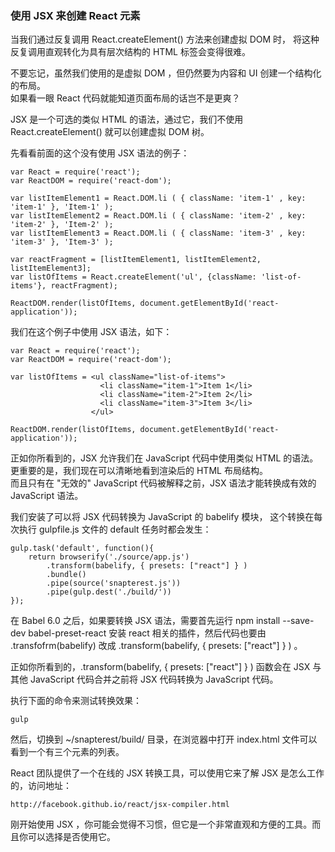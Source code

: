 ### 使用 JSX 来创建 React 元素

当我们通过反复调用 React.createElement() 方法来创建虚拟 DOM 时，
将这种反复调用直观转化为具有层次结构的 HTML 标签会变得很难。  

不要忘记，虽然我们使用的是虚拟 DOM ，但仍然要为内容和 UI 创建一个结构化的布局。  
如果看一眼 React 代码就能知道页面布局的话岂不是更爽？  

JSX 是一个可选的类似 HTML 的语法，通过它，我们不使用 React.createElement() 就可以创建虚拟 DOM 树。  

先看看前面的这个没有使用 JSX 语法的例子：  

	var React = require('react');
    var ReactDOM = require('react-dom');

    var listItemElement1 = React.DOM.li ( { className: 'item-1' , key: 'item-1' }, 'Item-1' );
    var listItemElement2 = React.DOM.li ( { className: 'item-2' , key: 'item-2' }, 'Item-2' );
    var listItemElement3 = React.DOM.li ( { className: 'item-3' , key: 'item-3' }, 'Item-3' );

    var reactFragment = [listItemElement1, listItemElement2, listItemElement3];
    var listOfItems = React.createElement('ul', {className: 'list-of-items'}, reactFragment);

    ReactDOM.render(listOfItems, document.getElementById('react-application'));

我们在这个例子中使用 JSX 语法，如下：  
     
	var React = require('react');
    var ReactDOM = require('react-dom');

    var listOfItems = <ul className="list-of-items">
    					<li className="item-1">Item 1</li>
                        <li className="item-2">Item 2</li>
                        <li className="item-3">Item 3</li>
                      </ul>

    ReactDOM.render(listOfItems, document.getElementById('react-application'));

正如你所看到的，JSX 允许我们在 JavaScript 代码中使用类似 HTML 的语法。  
更重要的是，我们现在可以清晰地看到渲染后的 HTML 布局结构。  
而且只有在 "无效的" JavaScript 代码被解释之前，JSX 语法才能转换成有效的 JavaScript 语法。  

我们安装了可以将 JSX 代码转换为 JavaScript 的 babelify 模块，
这个转换在每次执行 gulpfile.js 文件的 default 任务时都会发生：  
     
	gulp.task('default', function(){
    	return browserify('./source/app.js')
        	.transform(babelify, { presets: ["react"] } )
            .bundle()
            .pipe(source('snapterest.js'))
            .pipe(gulp.dest('./build/'))
    });

在 Babel 6.0 之后，如果要转换 JSX 语法，需要首先运行 npm install --save-dev babel-preset-react 
安装 react 相关的插件，然后代码也要由 .transfofrm(babelify) 改成 
.transform(babelify, { presets: ["react"] } ) 。  

正如你所看到的，.transform(babelify, { presets: ["react"] } ) 
函数会在 JSX 与其他 JavaScript 代码合并之前将 JSX 代码转换为 JavaScript 代码。   

执行下面的命令来测试转换效果：  

	gulp

然后，切换到 ~/snapterest/build/ 目录，在浏览器中打开 index.html 文件可以看到一个有三个元素的列表。  

React 团队提供了一个在线的 JSX 转换工具，可以使用它来了解 JSX 是怎么工作的，访问地址：  

	http://facebook.github.io/react/jsx-compiler.html

刚开始使用 JSX ，你可能会觉得不习惯，但它是一个非常直观和方便的工具。而且你可以选择是否使用它。  

